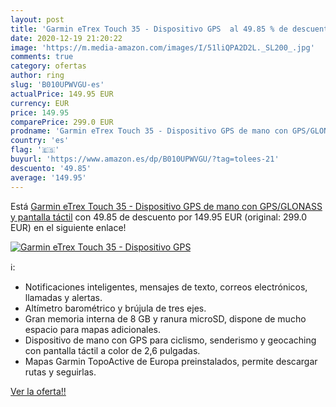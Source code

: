 ```yaml
---
layout: post
title: 'Garmin eTrex Touch 35 - Dispositivo GPS  al 49.85 % de descuento'
date: 2020-12-19 21:20:22
image: 'https://m.media-amazon.com/images/I/51liQPA2D2L._SL200_.jpg'
comments: true
category: ofertas
author: ring
slug: 'B010UPWVGU-es'
actualPrice: 149.95 EUR
currency: EUR
price: 149.95
comparePrice: 299.0 EUR
prodname: 'Garmin eTrex Touch 35 - Dispositivo GPS de mano con GPS/GLONASS y pantalla táctil'
country: 'es'
flag: '🇪🇸'
buyurl: 'https://www.amazon.es/dp/B010UPWVGU/?tag=tolees-21'
descuento: '49.85'
average: '149.95'
---
```


Está [Garmin eTrex Touch 35 - Dispositivo GPS de mano con GPS/GLONASS y pantalla táctil](https://www.amazon.es/dp/B010UPWVGU/?tag=tolees-21) con 49.85 de descuento por 149.95 EUR (original: 299.0 EUR) en el siguiente enlace!

[![Garmin eTrex Touch 35 - Dispositivo GPS ](https://m.media-amazon.com/images/I/51liQPA2D2L._SL200_.jpg)](https://www.amazon.es/dp/B010UPWVGU/?tag=tolees-21)

ℹ️:

- Notificaciones inteligentes, mensajes de texto, correos electrónicos, llamadas y alertas.
- Altímetro barométrico y brújula de tres ejes.
- Gran memoria interna de 8 GB y ranura microSD, dispone de mucho espacio para mapas adicionales.
- Dispositivo de mano con GPS para ciclismo, senderismo y geocaching con pantalla táctil a color de 2,6 pulgadas.
- Mapas Garmin TopoActive de Europa preinstalados, permite descargar rutas y seguirlas.

[Ver la oferta!!](https://www.amazon.es/dp/B010UPWVGU/?tag=tolees-21)
